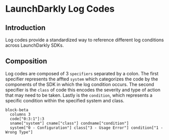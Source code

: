 # LaunchDarkly Log Codes

## Introduction 

Log codes provide a standardized way to reference different log conditions across LaunchDarkly SDKs.

## Composition
Log codes are composed of 3 `specifiers` separated by a colon. The first specifier represents the affted `system` which categorizes the code by the components of the SDK in which the log condition occurs. The second specifier is the `class` of code this encodes the severity and type of action that may need to be taken. Lastly is the `condition`, which represents a specific condition within the specified system and class.

```mermaid
block-beta
  columns 3
  code["0:3:1"]:3
  sname["system"] cname["class"] condname["condition"]
  system["0 - Configuration"] class["3 - Usage Error"] condition["1 - Wrong Type"]
```
